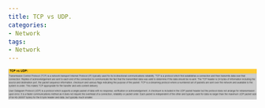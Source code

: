 ```yaml
---
title: TCP vs UDP.
categories:
- Network
tags:
- Network
---
```


![TCP vs UDP](/images/tcp_vs_udp.png)
